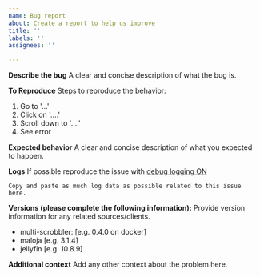 ```yaml
---
name: Bug report
about: Create a report to help us improve
title: ''
labels: ''
assignees: ''

---
```


**Describe the bug**
A clear and concise description of what the bug is.

**To Reproduce**
Steps to reproduce the behavior:
1. Go to '...'
2. Click on '....'
3. Scroll down to '....'
4. See error

**Expected behavior**
A clear and concise description of what you expected to happen.

**Logs**
If possible reproduce the issue with [debug logging ON](/docs/FAQ.md#turn-on-debug-logging)

```
Copy and paste as much log data as possible related to this issue here.
```

**Versions (please complete the following information):**
Provide version information for any related sources/clients.

- multi-scrobbler: [e.g. 0.4.0 on docker]
- maloja [e.g. 3.1.4]
- jellyfin [e.g. 10.8.9]

**Additional context**
Add any other context about the problem here.
